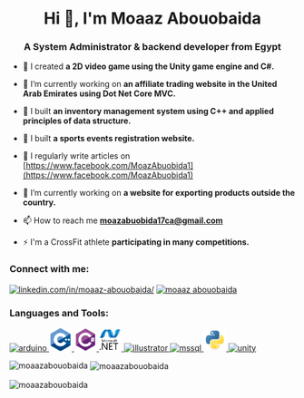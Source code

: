 <h1 align="center">Hi 👋, I'm Moaaz Abouobaida</h1>
<h3 align="center">A System Administrator & backend developer from Egypt</h3>

- 🔭 I created **a 2D video game using the Unity game engine and C#.**

- 🌱 I’m currently working on **an affiliate trading website in the United Arab Emirates using Dot Net Core MVC.**

- 👯 I built **an inventory management system using C++ and applied principles of data structure.**

- 🤝 I built **a sports events registration website.**

- 📝 I regularly write articles on [https://www.facebook.com/MoazAbuobida1](https://www.facebook.com/MoazAbuobida1)

- 💬 I’m currently working on **a website for exporting products outside the country.**

- 📫 How to reach me **moazabuobida17ca@gmail.com**

- ⚡ I'm a CrossFit athlete **participating in many competitions.**

<h3 align="left">Connect with me:</h3>
<p align="left">
<a href="https://linkedin.com/in/linkedin.com/in/moaaz-abouobaida/" target="blank"><img align="center" src="https://raw.githubusercontent.com/rahuldkjain/github-profile-readme-generator/master/src/images/icons/Social/linked-in-alt.svg" alt="linkedin.com/in/moaaz-abouobaida/" height="30" width="40" /></a>
<a href="https://fb.com/moaaz abouobaida" target="blank"><img align="center" src="https://raw.githubusercontent.com/rahuldkjain/github-profile-readme-generator/master/src/images/icons/Social/facebook.svg" alt="moaaz abouobaida" height="30" width="40" /></a>
</p>

<h3 align="left">Languages and Tools:</h3>
<p align="left"> <a href="https://www.arduino.cc/" target="_blank" rel="noreferrer"> <img src="https://cdn.worldvectorlogo.com/logos/arduino-1.svg" alt="arduino" width="40" height="40"/> </a> <a href="https://www.w3schools.com/cpp/" target="_blank" rel="noreferrer"> <img src="https://raw.githubusercontent.com/devicons/devicon/master/icons/cplusplus/cplusplus-original.svg" alt="cplusplus" width="40" height="40"/> </a> <a href="https://www.w3schools.com/cs/" target="_blank" rel="noreferrer"> <img src="https://raw.githubusercontent.com/devicons/devicon/master/icons/csharp/csharp-original.svg" alt="csharp" width="40" height="40"/> </a> <a href="https://dotnet.microsoft.com/" target="_blank" rel="noreferrer"> <img src="https://raw.githubusercontent.com/devicons/devicon/master/icons/dot-net/dot-net-original-wordmark.svg" alt="dotnet" width="40" height="40"/> </a> <a href="https://www.adobe.com/in/products/illustrator.html" target="_blank" rel="noreferrer"> <img src="https://www.vectorlogo.zone/logos/adobe_illustrator/adobe_illustrator-icon.svg" alt="illustrator" width="40" height="40"/> </a> <a href="https://www.microsoft.com/en-us/sql-server" target="_blank" rel="noreferrer"> <img src="https://www.svgrepo.com/show/303229/microsoft-sql-server-logo.svg" alt="mssql" width="40" height="40"/> </a> <a href="https://www.python.org" target="_blank" rel="noreferrer"> <img src="https://raw.githubusercontent.com/devicons/devicon/master/icons/python/python-original.svg" alt="python" width="40" height="40"/> </a> <a href="https://unity.com/" target="_blank" rel="noreferrer"> <img src="https://www.vectorlogo.zone/logos/unity3d/unity3d-icon.svg" alt="unity" width="40" height="40"/> </a> </p>

<p><img align="left" src="https://github-readme-stats.vercel.app/api/top-langs?username=moaazabouobaida&show_icons=true&locale=en&layout=compact" alt="moaazabouobaida" /></p>

<p>&nbsp;<img align="center" src="https://github-readme-stats.vercel.app/api?username=moaazabouobaida&show_icons=true&locale=en" alt="moaazabouobaida" /></p>

<p><img align="center" src="https://github-readme-streak-stats.herokuapp.com/?user=moaazabouobaida&" alt="moaazabouobaida" /></p>
